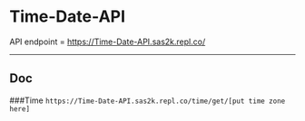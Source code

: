 # Time-Date-API
API endpoint = https://Time-Date-API.sas2k.repl.co/ <br>

------
Doc
------
###Time
`https://Time-Date-API.sas2k.repl.co/time/get/[put time zone here]` <br>
